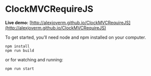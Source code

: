 # ClockMVCRequireJS

**Live demo:** [http://alexjoverm.github.io/ClockMVCRequireJS](http://alexjoverm.github.io/ClockMVCRequireJS)


To get started, you’ll need node and npm installed on your computer.

```
npm install
npm run build
```

or for watching and running:

```
npm run start
```